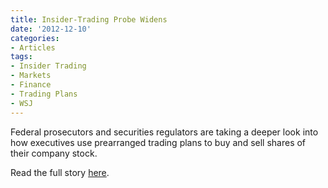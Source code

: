 ```yaml
---
title: Insider-Trading Probe Widens
date: '2012-12-10'
categories:
- Articles
tags:
- Insider Trading
- Markets
- Finance
- Trading Plans
- WSJ
---
```


Federal prosecutors and securities regulators are taking a deeper look into how
executives use prearranged trading plans to buy and sell shares of their company
stock.

Read the full story
[here](http://wsj.com/article/SB10001424127887323339704578171703191880378.html).
